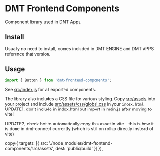 # DMT Frontend Components

Component library used in DMT Apps.

## Install

Usually no need to install, comes included in DMT ENGINE and DMT APPS reference that version.

## Usage

```js
import { Button } from 'dmt-frontend-components';
```

See [src/index.js](./src/index.js) for all exported components.

The library also includes a CSS file for various styling. Copy [src/assets](./src/assets) into your project and include [src/assets/css/global.css](./src/assets/css/global.css) in your `index.html`.
UPDATE1: don't include in index.html but import in main.js after moving to vite!

UPDATE2, check hot to automatically copy this asset in vite...
this is how it is done in dmt-connect currently (which is still on rollup directly instead of vite)

copy({
  targets: [{ src: './node_modules/dmt-frontend-components/src/assets', dest: 'public/build' }]
}),
